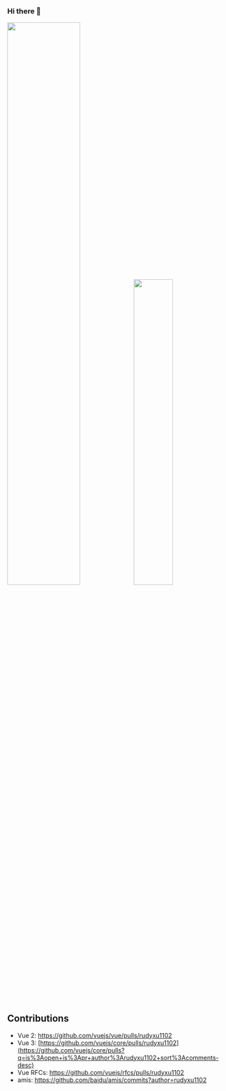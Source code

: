 ### Hi there 👋

<img align="" width="57.5%" src="https://github-readme-stats-fork-alpha.vercel.app/api?username=rudyxu1102&hide_title=true&hide_border=true&show_icons=true&include_all_commits=true&line_height=21&border_radius=0&title_color=41b883&icon_color=41b883&text_color=959598&bg_color=9ca3af00" /><img align="" width="42.4%" src="https://github-readme-stats-fork-alpha.vercel.app/api/top-langs/?username=rudyxu1102&hide_title=true&hide_border=true&layout=compact&border_radius=0&title_color=41b883&icon_color=41b883&text_color=959598&bg_color=9ca3af00" />

## Contributions
- Vue 2: https://github.com/vuejs/vue/pulls/rudyxu1102
- Vue 3: [https://github.com/vuejs/core/pulls/rudyxu1102](https://github.com/vuejs/core/pulls?q=is%3Aopen+is%3Apr+author%3Arudyxu1102+sort%3Acomments-desc)
- Vue RFCs: https://github.com/vuejs/rfcs/pulls/rudyxu1102
- amis: https://github.com/baidu/amis/commits?author=rudyxu1102
